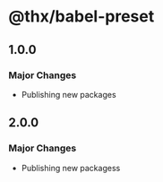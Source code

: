 # @thx/babel-preset

## 1.0.0

### Major Changes

- Publishing new packages

## 2.0.0

### Major Changes

- Publishing new packagess
